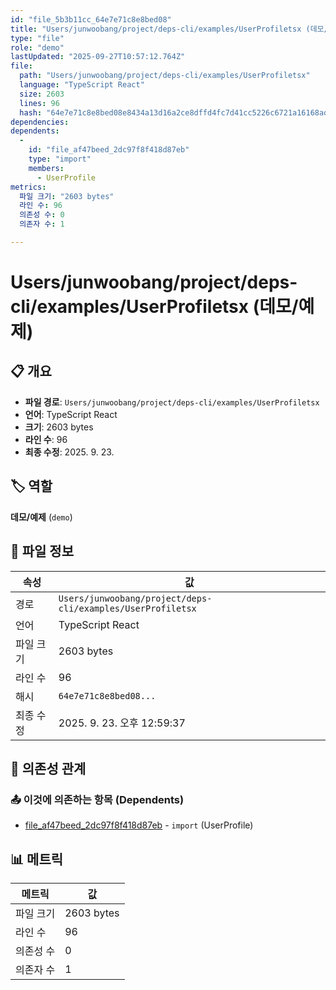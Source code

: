 ```yaml
---
id: "file_5b3b11cc_64e7e71c8e8bed08"
title: "Users/junwoobang/project/deps-cli/examples/UserProfiletsx (데모/예제)"
type: "file"
role: "demo"
lastUpdated: "2025-09-27T10:57:12.764Z"
file:
  path: "Users/junwoobang/project/deps-cli/examples/UserProfiletsx"
  language: "TypeScript React"
  size: 2603
  lines: 96
  hash: "64e7e71c8e8bed08e8434a13d16a2ce8dffd4fc7d41cc5226c6721a16168adb1"
dependencies:
dependents:
  -
    id: "file_af47beed_2dc97f8f418d87eb"
    type: "import"
    members:
      - UserProfile
metrics:
  파일 크기: "2603 bytes"
  라인 수: 96
  의존성 수: 0
  의존자 수: 1

---
```


# Users/junwoobang/project/deps-cli/examples/UserProfiletsx (데모/예제)

## 📋 개요

- **파일 경로**: `Users/junwoobang/project/deps-cli/examples/UserProfiletsx`
- **언어**: TypeScript React
- **크기**: 2603 bytes
- **라인 수**: 96
- **최종 수정**: 2025. 9. 23.

## 🏷️ 역할

**데모/예제** (`demo`)

## 📄 파일 정보

| 속성 | 값 |
|------|----|
| 경로 | `Users/junwoobang/project/deps-cli/examples/UserProfiletsx` |
| 언어 | TypeScript React |
| 파일 크기 | 2603 bytes |
| 라인 수 | 96 |
| 해시 | `64e7e71c8e8bed08...` |
| 최종 수정 | 2025. 9. 23. 오후 12:59:37 |

## 🔗 의존성 관계

### 📤 이것에 의존하는 항목 (Dependents)

- [file_af47beed_2dc97f8f418d87eb](file_af47beed_2dc97f8f418d87eb.md) - `import` (UserProfile)

## 📊 메트릭

| 메트릭 | 값 |
|--------|----|
| 파일 크기 | 2603 bytes |
| 라인 수 | 96 |
| 의존성 수 | 0 |
| 의존자 수 | 1 |

